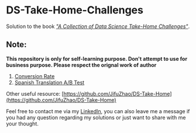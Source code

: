 # DS-Take-Home-Challenges

Solution to the book [*"A Collection of Data Science Take-Home Challenges"*](https://datamasked.com/).

## Note:

**This repository is only for self-learning purpose. Don't attempt to use for business purpose. Please respect the orignal work of author**

1. [Conversion Rate](https://github.com/Luffy-Yao/DS_Challenges/blob/master/01.%20Conversion_Rate/Conversion_Rate.ipynb)
2. [Spanish Translation A/B Test](https://github.com/Luffy-Yao/DS_Challenges/blob/master/02.%20Spanish%20A_B%20Test/Spanish_Translation.ipynb)


Other useful resource: [https://github.com/JifuZhao/DS-Take-Home](https://github.com/JifuZhao/DS-Take-Home)







Feel free to contact me via my [LinkedIn](https://www.linkedin.com/in/linxing-yao-594011134/), you can also leave me a message if you had any question regarding my solutions or just want to share with me your thought.
